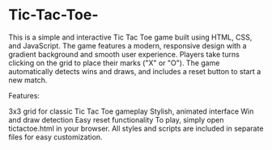 # Tic-Tac-Toe-
This is a simple and interactive Tic Tac Toe game built using HTML, CSS, and JavaScript.
The game features a modern, responsive design with a gradient background and smooth user experience.
Players take turns clicking on the grid to place their marks ("X" or "O").
The game automatically detects wins and draws, and includes a reset button to start a new match.

Features:

3x3 grid for classic Tic Tac Toe gameplay
Stylish, animated interface
Win and draw detection
Easy reset functionality
To play, simply open tictactoe.html in your browser.
All styles and scripts are included in separate files for easy customization.


